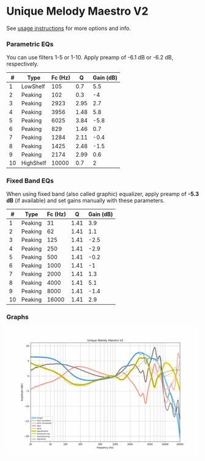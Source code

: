 # Unique Melody Maestro V2
See [usage instructions](https://github.com/jaakkopasanen/AutoEq#usage) for more options and info.

### Parametric EQs
You can use filters 1-5 or 1-10. Apply preamp of -6.1 dB or -6.2 dB, respectively.

|   # | Type      |   Fc (Hz) |    Q |   Gain (dB) |
|-----|-----------|-----------|------|-------------|
|   1 | LowShelf  |       105 | 0.7  |         5.5 |
|   2 | Peaking   |       102 | 0.3  |        -4   |
|   3 | Peaking   |      2923 | 2.95 |         2.7 |
|   4 | Peaking   |      3956 | 1.48 |         5.8 |
|   5 | Peaking   |      6025 | 3.84 |        -5.8 |
|   6 | Peaking   |       829 | 1.46 |         0.7 |
|   7 | Peaking   |      1284 | 2.11 |        -0.4 |
|   8 | Peaking   |      1425 | 2.48 |        -1.5 |
|   9 | Peaking   |      2174 | 2.99 |         0.6 |
|  10 | HighShelf |     10000 | 0.7  |         2   |

### Fixed Band EQs
When using fixed band (also called graphic) equalizer, apply preamp of **-5.3 dB** (if available) and set gains manually with these parameters.

|   # | Type    |   Fc (Hz) |    Q |   Gain (dB) |
|-----|---------|-----------|------|-------------|
|   1 | Peaking |        31 | 1.41 |         3.9 |
|   2 | Peaking |        62 | 1.41 |         1.1 |
|   3 | Peaking |       125 | 1.41 |        -2.5 |
|   4 | Peaking |       250 | 1.41 |        -2.9 |
|   5 | Peaking |       500 | 1.41 |        -0.2 |
|   6 | Peaking |      1000 | 1.41 |        -1   |
|   7 | Peaking |      2000 | 1.41 |         1.3 |
|   8 | Peaking |      4000 | 1.41 |         5.1 |
|   9 | Peaking |      8000 | 1.41 |        -1.4 |
|  10 | Peaking |     16000 | 1.41 |         2.9 |

### Graphs
![](./Unique%20Melody%20Maestro%20V2.png)
